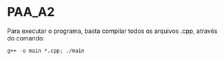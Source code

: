 # PAA_A2

Para executar o programa, basta compilar todos os arquivos .cpp, através do comando:

```
g++ -o main *.cpp; ./main
```
